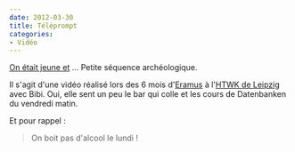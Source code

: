 ```yaml
---
date: 2012-03-30
title: Téléprompt
categories:
- Vidéo
---
```

<a href="https://dlgjp9x71cipk.cloudfront.net/2012/03/1005447326_f318dae5b0_o.jpg">On était jeune et</a> ...
Petite séquence archéologique. <!--more-->

Il s'agit d'une vidéo réalisé lors des 6 mois d'<a href="https://fr.wikipedia.org/wiki/Erasmus">Eramus</a> à l'<a href="https://www.htwk-leipzig.de/">HTWK de Leipzig</a> avec Bibi. Oui, elle sent un peu le bar qui colle et les cours de Datenbanken du vendredi matin.

Et pour rappel :
<blockquote>On boit pas d'alcool le lundi !</blockquote>
